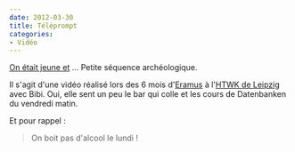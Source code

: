 ```yaml
---
date: 2012-03-30
title: Téléprompt
categories:
- Vidéo
---
```

<a href="https://dlgjp9x71cipk.cloudfront.net/2012/03/1005447326_f318dae5b0_o.jpg">On était jeune et</a> ...
Petite séquence archéologique. <!--more-->

Il s'agit d'une vidéo réalisé lors des 6 mois d'<a href="https://fr.wikipedia.org/wiki/Erasmus">Eramus</a> à l'<a href="https://www.htwk-leipzig.de/">HTWK de Leipzig</a> avec Bibi. Oui, elle sent un peu le bar qui colle et les cours de Datenbanken du vendredi matin.

Et pour rappel :
<blockquote>On boit pas d'alcool le lundi !</blockquote>
